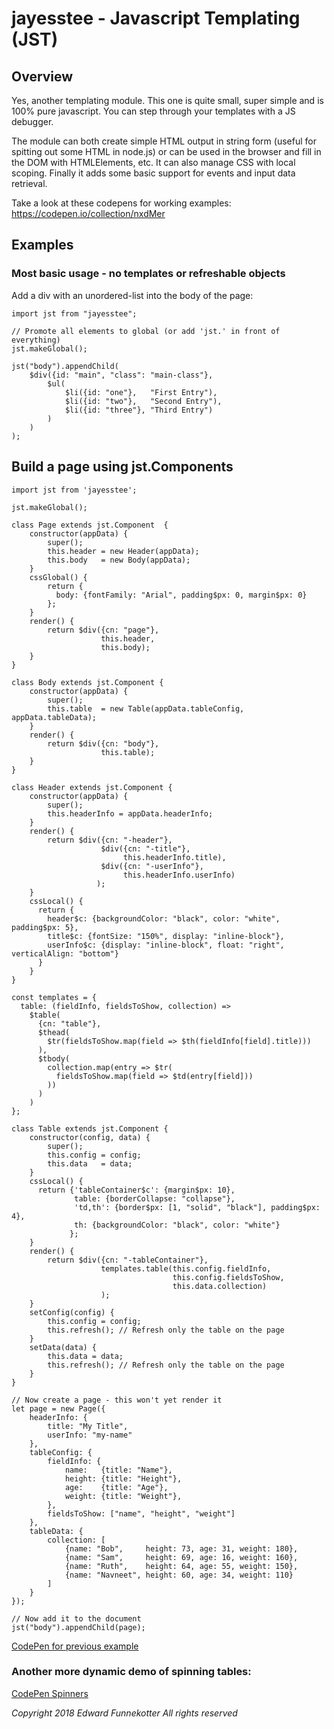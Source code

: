 # jayesstee - Javascript Templating (JST)

## Overview

Yes, another templating module. This one is quite small, super simple and 
is 100% pure javascript. You can step through your templates with a JS
debugger.

The module can both create simple HTML output in string form (useful for 
spitting out some HTML in node.js) or can be used in the browser and fill in the
DOM with HTMLElements, etc. It can also manage CSS with local scoping. Finally it adds
some basic support for events and input data retrieval.

Take a look at these codepens for working examples:  https://codepen.io/collection/nxdMer


## Examples

### Most basic usage - no templates or refreshable objects

Add a div with an unordered-list into the body of the page:

    import jst from "jayesstee";
    
    // Promote all elements to global (or add 'jst.' in front of everything)
    jst.makeGlobal();
    
    jst("body").appendChild(
        $div({id: "main", "class": "main-class"},
            $ul(
                $li({id: "one"},   "First Entry"),
                $li({id: "two"},   "Second Entry"),
                $li({id: "three"}, "Third Entry")
            )
        )
    );

## Build a page using jst.Components

    import jst from 'jayesstee';
    
    jst.makeGlobal();
    
    class Page extends jst.Component  {
        constructor(appData) {
            super();
            this.header = new Header(appData);
            this.body   = new Body(appData);
        }
        cssGlobal() {
            return {
              body: {fontFamily: "Arial", padding$px: 0, margin$px: 0}
            };      
        }
        render() {
            return $div({cn: "page"},
                        this.header,
                        this.body);
        }
    }
    
    class Body extends jst.Component {
        constructor(appData) {
            super();
            this.table  = new Table(appData.tableConfig, appData.tableData);
        }
        render() {
            return $div({cn: "body"},
                        this.table);
        }
    }
    
    class Header extends jst.Component {
        constructor(appData) {
            super();
            this.headerInfo = appData.headerInfo;
        }
        render() {
            return $div({cn: "-header"},
                        $div({cn: "-title"},
                             this.headerInfo.title),
                        $div({cn: "-userInfo"},
                             this.headerInfo.userInfo)
                       );
        }
        cssLocal() {
          return {
            header$c: {backgroundColor: "black", color: "white", padding$px: 5},
            title$c: {fontSize: "150%", display: "inline-block"},
            userInfo$c: {display: "inline-block", float: "right", verticalAlign: "bottom"}
          }
        }
    }
    
    const templates = {
      table: (fieldInfo, fieldsToShow, collection) => 
        $table(
          {cn: "table"},
          $thead(
            $tr(fieldsToShow.map(field => $th(fieldInfo[field].title)))
          ),
          $tbody(
            collection.map(entry => $tr(
              fieldsToShow.map(field => $td(entry[field]))
            ))
          )
        )
    };
    
    class Table extends jst.Component {
        constructor(config, data) {
            super();
            this.config = config;
            this.data   = data;
        }
        cssLocal() {
          return {'tableContainer$c': {margin$px: 10}, 
                  table: {borderCollapse: "collapse"}, 
                  'td,th': {border$px: [1, "solid", "black"], padding$px: 4},
                  th: {backgroundColor: "black", color: "white"}
                 };
        }
        render() {
            return $div({cn: "-tableContainer"},
                        templates.table(this.config.fieldInfo,
                                        this.config.fieldsToShow,
                                        this.data.collection)
                        );
        }
        setConfig(config) {
            this.config = config;
            this.refresh(); // Refresh only the table on the page
        }
        setData(data) {
            this.data = data;
            this.refresh(); // Refresh only the table on the page
        }
    }
    
    // Now create a page - this won't yet render it
    let page = new Page({
        headerInfo: {
            title: "My Title",
            userInfo: "my-name" 
        },
        tableConfig: {
            fieldInfo: {
                name:   {title: "Name"},
                height: {title: "Height"},
                age:    {title: "Age"},
                weight: {title: "Weight"},
            },
            fieldsToShow: ["name", "height", "weight"]
        },
        tableData: {
            collection: [
                {name: "Bob",     height: 73, age: 31, weight: 180},
                {name: "Sam",     height: 69, age: 16, weight: 160},
                {name: "Ruth",    height: 64, age: 55, weight: 150},
                {name: "Navneet", height: 60, age: 34, weight: 110}
            ]
        }
    });
    
    // Now add it to the document
    jst("body").appendChild(page);


[CodePen for previous example](https://codepen.io/efunneko/pen/XxPjej)

### Another more dynamic demo of spinning tables:

[CodePen Spinners](https://codepen.io/efunneko/pen/bQvLBP)


_Copyright 2018 Edward Funnekotter All rights reserved_
